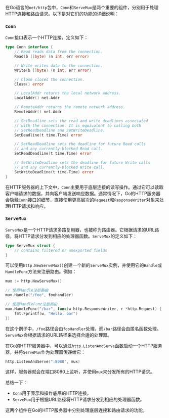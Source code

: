 在Go语言的`net/http`包中，`Conn`和`ServeMux`是两个重要的组件，分别用于处理HTTP连接和路由请求。以下是对它们的功能的详细说明：

### `Conn`
`Conn`接口表示一个HTTP连接，定义如下：

```go
type Conn interface {
    // Read reads data from the connection.
    Read(b []byte) (n int, err error)

    // Write writes data to the connection.
    Write(b []byte) (n int, err error)

    // Close closes the connection.
    Close() error

    // LocalAddr returns the local network address.
    LocalAddr() net.Addr

    // RemoteAddr returns the remote network address.
    RemoteAddr() net.Addr

    // SetDeadline sets the read and write deadlines associated
    // with the connection. It is equivalent to calling both
    // SetReadDeadline and SetWriteDeadline.
    SetDeadline(t time.Time) error

    // SetReadDeadline sets the deadline for future Read calls
    // and any currently-blocked Read call.
    SetReadDeadline(t time.Time) error

    // SetWriteDeadline sets the deadline for future Write calls
    // and any currently-blocked Write call.
    SetWriteDeadline(t time.Time) error
}
```

在HTTP服务器的上下文中，`Conn`主要用于底层连接的读写操作。通过它可以读取客户端请求的数据，并向客户端发送响应数据。通常情况下，Go的HTTP服务器会隐藏`Conn`接口的细节，直接使用更高层次的`Request`和`ResponseWriter`对象来处理HTTP请求和响应。

### `ServeMux`
`ServeMux`是一个HTTP请求多路复用器，也被称为路由器。它根据请求的URL路径，将HTTP请求分发到相应的处理器函数。`ServeMux`的定义如下：

```go
type ServeMux struct {
    // contains filtered or unexported fields
}
```

可以使用`http.NewServeMux()`创建一个新的`ServeMux`实例，并使用它的`Handle`或`HandleFunc`方法来注册路由。例如：

```go
mux := http.NewServeMux()

// 使用Handle注册路由
mux.Handle("/foo", fooHandler)

// 使用HandleFunc注册路由
mux.HandleFunc("/bar", func(w http.ResponseWriter, r *http.Request) {
    fmt.Fprintf(w, "Hello, bar")
})
```

在这个例子中，`/foo`路径会由`fooHandler`处理，而`/bar`路径会由匿名函数处理。`ServeMux`会根据请求的URL路径来选择合适的处理器。

在Go的HTTP服务器中，可以通过`http.ListenAndServe`函数启动一个HTTP服务器，并将`ServeMux`作为处理器传递给它：

```go
http.ListenAndServe(":8080", mux)
```

这样，服务器就会在端口8080上监听，并使用`mux`来分发所有的HTTP请求。

总结一下：
- `Conn`用于表示和操作底层的HTTP连接。
- `ServeMux`用于根据URL路径将HTTP请求分发到相应的处理器函数。

这两个组件在Go的HTTP服务器中分别处理底层连接和路由请求的功能。